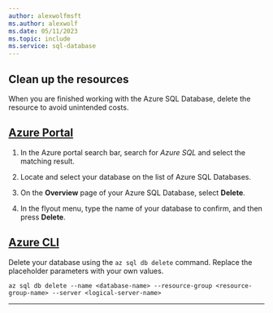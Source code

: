 ```yaml
---
author: alexwolfmsft
ms.author: alexwolf
ms.date: 05/11/2023
ms.topic: include
ms.service: sql-database
---
```


## Clean up the resources

When you are finished working with the Azure SQL Database, delete the resource to avoid unintended costs.

## [Azure Portal](#tab/portal)

1) In the Azure portal search bar, search for *Azure SQL* and select the matching result.

1) Locate and select your database on the list of Azure SQL Databases.

1) On the **Overview** page of your Azure SQL Database, select **Delete**.

1) In the flyout menu, type the name of your database to confirm, and then press **Delete**.

## [Azure CLI](#tab/azure-cli)

Delete your database using the `az sql db delete` command. Replace the placeholder parameters with your own values.

```azurecli
az sql db delete --name <database-name> --resource-group <resource-group-name> --server <logical-server-name>
```

---
